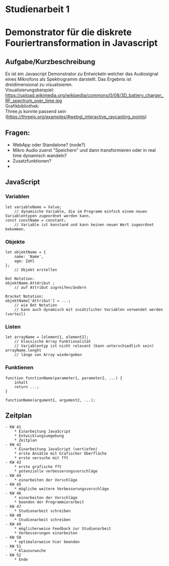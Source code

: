 # Studienarbeit 1

# Demonstrator für die diskrete Fouriertransformation in Javascript

## Aufgabe/Kurzbeschreibung
Es ist ein Javascript Demonstrator zu Entwickeln welcher das Audiosignal eines Mikrofons als Spektrogramm darstellt. Das Ergebnis ist dreidimensional zu visualisieren. <br> Visualisierungsbeispiel: <br>
https://upload.wikimedia.org/wikipedia/commons/0/08/3D_battery_charger_RF_spectrum_over_time.jpg <br> 
Grafikbibliothek: <br>
Three.js konnte passend sein (https://threejs.org/examples/#webgl_interactive_raycasting_points)



## Fragen:
* WebApp oder Standalone? (node?)
* Mikro Audio zuerst "Speichern" und dann transformieren oder in real time dynamisch wandeln?
* Zusatzfunktionen?
* 



## JavaScript

### Variablen
    let variableName = Value; 
        // dynamische Variable, die im Programm einfsch einem neuen Variablentypen zugeordnet werden kann.
    const constName = constant;
        // Variable ist konstand und kann keinen neuen Wert zugeordnet bekommen.

### Objekte
    let objektName = {
        name: 'Name',
        age: Zahl
    };
        // Objekt erstellen

    Dot Notation:
    objektName.Attdribut ;
        // auf Attribut zugreifen/ändern

    Bracket Notation:
    objektName['Attribut'] = ...;
        // wie Bot Notation
        // kann auch dynamisch mit zusätzlicher Variablen verwendet werden (vorteil)

### Listen
    let arrayName = [element1, element2];
        // klassische Array Funktionalität
        // Variablentyp ist nicht relevant (kann unterschiedlich sein)
    arrayName.lenght
        // länge von Array wiedergeben


### Funktienen

    function functionName(parameter1, parameter2, ...) {
        inhalt
        return ...;
    }

    functionName(argument1, argument2, ...);








## Zeitplan

    - KW 41
        * Einarbeitung JavaScript
        * Entwicklungsumgebung
        * Zeitplan
    - KW 42
        * Einarbeitung JavaScript (vertiefen)
        * erste Ansätze mit Grafischer Oberfläche
        * erste versuche mit fft
    - KW 43
        * erste grafische fft 
        * potenzielle verbesserungsvorschläge
    - KW 44
        * einarbeiten der Vorschläge
    - KW 45
        * mögliche weitere Verbesserungsvorschläge
    - KW 46
        * einarbeiten der Vorschläge
        * beenden der Programmierarbeit
    - KW 47
        * Studienarbeit schreiben
    - KW 48
        * Studienarbeit schreiben
    - KW 49
        * möglicherweise Feedback zur Studienarbeit
        * Verbesserungen einarbeiten
    - KW 50
        * optimalerweise hier beenden
    - KW 51
        * Klausurwoche
    - KW 52
        * Ende 